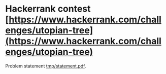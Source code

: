 # Hackerrank contest [https://www.hackerrank.com/challenges/utopian-tree](https://www.hackerrank.com/challenges/utopian-tree)

Problem statement [tmp/statement.pdf](tmp/statement.pdf).

